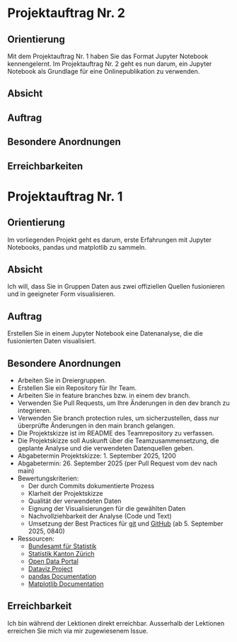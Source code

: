 # Projektauftrag Nr. 2

## Orientierung

Mit dem Projektauftrag Nr. 1 haben Sie das Format Jupyter Notebook
kennengelernt. Im Projektauftrag Nr. 2 geht es nun darum, ein Jupyter
Notebook als Grundlage für eine Onlinepublikation zu verwenden.

## Absicht

## Auftrag

## Besondere Anordnungen

## Erreichbarkeiten

# Projektauftrag Nr. 1

## Orientierung

Im vorliegenden Projekt geht es darum, erste Erfahrungen mit Jupyter
Notebooks, pandas und matplotlib zu sammeln.

## Absicht

Ich will, dass Sie in Gruppen Daten aus zwei offiziellen Quellen
fusionieren und in geeigneter Form visualisieren.

## Auftrag

Erstellen Sie in einem Jupyter Notebook eine Datenanalyse, die die
fusionierten Daten visualisiert.

## Besondere Anordnungen

* Arbeiten Sie in Dreiergruppen.
* Erstellen Sie ein Repository für Ihr Team.
* Arbeiten Sie in feature branches bzw. in einem dev branch.
* Verwenden Sie Pull Requests, um Ihre Änderungen in den dev branch zu
  integrieren. 
* Verwenden Sie branch protection rules, um sicherzustellen, dass nur
  überprüfte Änderungen in den main branch gelangen.
* Die Projektskizze ist im README des Teamrepository zu verfassen.
* Die Projektskizze soll Auskunft über die Teamzusammensetzung, die
  geplante Analyse und die verwendeten Datenquellen geben.
* Abgabetermin Projektskizze: 1. September 2025, 1200
* Abgabetermin: 26. September 2025 (per Pull Request vom dev nach main)
* Bewertungskriterien: 
  * Der durch Commits dokumentierte Prozess
  * Klarheit der Projektskizze
  * Qualität der verwendeten Daten
  * Eignung der Visualisierungen für die gewählten Daten
  * Nachvollziehbarkeit der Analyse (Code und Text)
  * Umsetzung der Best Practices für 
    <a href="https://www.w3schools.com/git/git_best_practices.asp?remote=github" target="_blank">git</a> und
    <a href="https://docs.github.com/en/repositories/creating-and-managing-repositories/best-practices-for-repositories" target="_blank">GitHub</a>
    (ab 5. September 2025, 0840)
* Ressourcen:
  * [Bundesamt für Statistik](https://www.bfs.admin.ch)
  * [Statistik Kanton Zürich](https://www.zh.ch/de/direktion-der-justiz-und-des-innern/statistisches-amt.html)
  * [Open Data Portal](https://opendata.swiss)
  * [Dataviz Project](https://datavizproject.com)
  * [pandas Documentation](https://pandas.pydata.org/docs/)
  * [Matplotlib Documentation](https://matplotlib.org/stable/contents.html)

## Erreichbarkeit

Ich bin während der Lektionen direkt erreichbar. Ausserhalb der
Lektionen erreichen Sie mich via mir zugewiesenem Issue.
